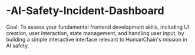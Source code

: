 # -AI-Safety-Incident-Dashboard
Goal: To assess your fundamental frontend development skills, including UI creation, user interaction, state management, and handling user input, by building a simple interactive interface relevant to HumanChain's mission in AI safety.
